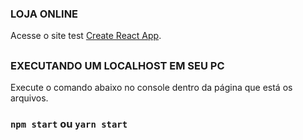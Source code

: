 ### LOJA ONLINE

Acesse o site test [Create React App](https://github.com/facebook/create-react-app).

## 

### EXECUTANDO UM LOCALHOST EM SEU PC

Execute o comando abaixo no console dentro da página que está os arquivos.

### `npm start` ou `yarn start`

